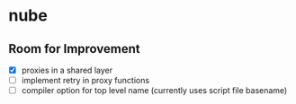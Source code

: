 # nube

## Room for Improvement

- [x] proxies in a shared layer
- [ ] implement retry in proxy functions
- [ ] compiler option for top level name (currently uses script file basename)
